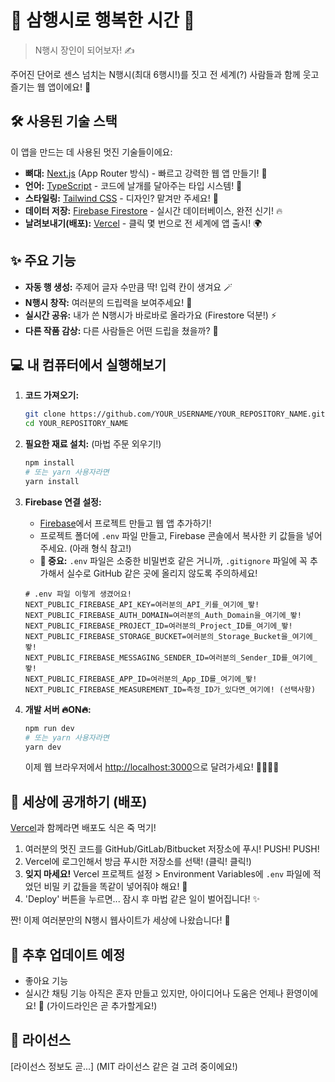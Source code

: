 # 🚀 삼행시로 행복한 시간 🚀

> N행시 장인이 되어보자! ✍️

주어진 단어로 센스 넘치는 N행시(최대 6행시!)를 짓고 전 세계(?) 사람들과 함께 웃고 즐기는 웹 앱이에요! 🎉

## 🛠️ 사용된 기술 스택

이 앱을 만드는 데 사용된 멋진 기술들이에요:

-   **뼈대:** [Next.js](https://nextjs.org/) (App Router 방식) - 빠르고 강력한 웹 앱 만들기! 💪
-   **언어:** [TypeScript](https://www.typescriptlang.org/) - 코드에 날개를 달아주는 타입 시스템! 🦋
-   **스타일링:** [Tailwind CSS](https://tailwindcss.com/) - 디자인? 맡겨만 주세요! 🎨
-   **데이터 저장:** [Firebase Firestore](https://firebase.google.com/products/firestore) - 실시간 데이터베이스, 완전 신기! 🔥
-   **날려보내기(배포):** [Vercel](https://vercel.com/) - 클릭 몇 번으로 전 세계에 앱 출시! 🌍

## ✨ 주요 기능

-   **자동 행 생성:** 주제어 글자 수만큼 딱! 입력 칸이 생겨요 🪄
-   **N행시 창작:** 여러분의 드립력을 보여주세요! 🤣
-   **실시간 공유:** 내가 쓴 N행시가 바로바로 올라가요 (Firestore 덕분!) ⚡
-   **다른 작품 감상:** 다른 사람들은 어떤 드립을 쳤을까? 🤔

## 💻 내 컴퓨터에서 실행해보기

1.  **코드 가져오기:**

    ```bash
    git clone https://github.com/YOUR_USERNAME/YOUR_REPOSITORY_NAME.git
    cd YOUR_REPOSITORY_NAME
    ```

2.  **필요한 재료 설치:** (마법 주문 외우기!)

    ```bash
    npm install
    # 또는 yarn 사용자라면
    yarn install
    ```

3.  **Firebase 연결 설정:**

    -   [Firebase](https://console.firebase.google.com/)에서 프로젝트 만들고 웹 앱 추가하기!
    -   프로젝트 폴더에 `.env` 파일 만들고, Firebase 콘솔에서 복사한 키 값들을 넣어주세요. (아래 형식 참고!)
    -   **🚨 중요:** `.env` 파일은 소중한 비밀번호 같은 거니까, `.gitignore` 파일에 꼭 추가해서 실수로 GitHub 같은 곳에 올리지 않도록 주의하세요!

    ```dotenv
    # .env 파일 이렇게 생겼어요!
    NEXT_PUBLIC_FIREBASE_API_KEY=여러분의_API_키를_여기에_뙇!
    NEXT_PUBLIC_FIREBASE_AUTH_DOMAIN=여러분의_Auth_Domain을_여기에_뙇!
    NEXT_PUBLIC_FIREBASE_PROJECT_ID=여러분의_Project_ID를_여기에_뙇!
    NEXT_PUBLIC_FIREBASE_STORAGE_BUCKET=여러분의_Storage_Bucket을_여기에_뙇!
    NEXT_PUBLIC_FIREBASE_MESSAGING_SENDER_ID=여러분의_Sender_ID를_여기에_뙇!
    NEXT_PUBLIC_FIREBASE_APP_ID=여러분의_App_ID를_여기에_뙇!
    NEXT_PUBLIC_FIREBASE_MEASUREMENT_ID=측정_ID가_있다면_여기에! (선택사항)
    ```

4.  **개발 서버 🔥ON🔥:**
    ```bash
    npm run dev
    # 또는 yarn 사용자라면
    yarn dev
    ```
    이제 웹 브라우저에서 [http://localhost:3000](http://localhost:3000)으로 달려가세요! 🏃‍♀️🏃‍♂️

## 🚀 세상에 공개하기 (배포)

[Vercel](https://vercel.com/)과 함께라면 배포도 식은 죽 먹기!

1.  여러분의 멋진 코드를 GitHub/GitLab/Bitbucket 저장소에 푸시! PUSH! PUSH!
2.  Vercel에 로그인해서 방금 푸시한 저장소를 선택! (클릭! 클릭!)
3.  **잊지 마세요!** Vercel 프로젝트 설정 > Environment Variables에 `.env` 파일에 적었던 비밀 키 값들을 똑같이 넣어줘야 해요! 🔑
4.  'Deploy' 버튼을 누르면... 잠시 후 마법 같은 일이 벌어집니다! ✨

짠! 이제 여러분만의 N행시 웹사이트가 세상에 나왔습니다! 🥳

## 🙌 추후 업데이트 예정
- 좋아요 기능
- 실시간 채팅 기능
아직은 혼자 만들고 있지만, 아이디어나 도움은 언제나 환영이에요! 🤗 (가이드라인은 곧 추가할게요!)

## 📜 라이선스

[라이선스 정보도 곧...] (MIT 라이선스 같은 걸 고려 중이에요!)
